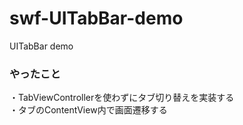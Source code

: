 # swf-UITabBar-demo
UITabBar demo

### やったこと
・TabViewControllerを使わずにタブ切り替えを実装する  
・タブのContentView内で画面遷移する
